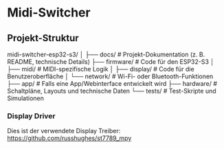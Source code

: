 # Midi-Switcher

## Projekt-Struktur
midi-switcher-esp32-s3/
│
├── docs/                # Projekt-Dokumentation (z. B. README, technische Details)
├── firmware/            # Code für den ESP32-S3
│   ├── midi/            # MIDI-spezifische Logik
│   ├── display/         # Code für die Benutzeroberfläche
│   └── network/         # Wi-Fi- oder Bluetooth-Funktionen
├── app/                 # Falls eine App/Webinterface entwickelt wird
├── hardware/            # Schaltpläne, Layouts und technische Daten
└── tests/               # Test-Skripte und Simulationen


### Display Driver
Dies ist der verwendete Display Treiber: https://github.com/russhughes/st7789_mpy
